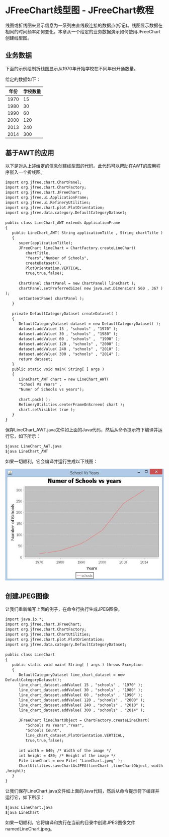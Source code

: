 # JFreeChart线型图 - JFreeChart教程

线图或折线图来显示信息为一系列由直线段连接的数据点(标记)。线图显示数据在相同的时间频率如何变化。本章从一个给定的业务数据演示如何使用JFreeChart创建线型图。

## 业务数据

下面的示例绘制折线图显示从1970年开始学校在不同年份开通数量。

给定的数据如下：

| 年份 | 学校数量 |
| --- | --- |
| 1970 | 15 |
| 1980 | 30 |
| 1990 | 60 |
| 2000 | 120 |
| 2013 | 240 |
| 2014 | 300 |

## 基于AWT的应用

以下是对从上述给定的信息创建线型图的代码。此代码可以帮助在AWT的应用程序嵌入一个折线图。

```
import org.jfree.chart.ChartPanel;
import org.jfree.chart.ChartFactory;
import org.jfree.chart.JFreeChart;
import org.jfree.ui.ApplicationFrame;
import org.jfree.ui.RefineryUtilities;
import org.jfree.chart.plot.PlotOrientation;
import org.jfree.data.category.DefaultCategoryDataset;

public class LineChart_AWT extends ApplicationFrame
{
   public LineChart_AWT( String applicationTitle , String chartTitle )
   {
      super(applicationTitle);
      JFreeChart lineChart = ChartFactory.createLineChart(
         chartTitle,
         "Years","Number of Schools",
         createDataset(),
         PlotOrientation.VERTICAL,
         true,true,false);

      ChartPanel chartPanel = new ChartPanel( lineChart );
      chartPanel.setPreferredSize( new java.awt.Dimension( 560 , 367 ) );
      setContentPane( chartPanel );
   }

   private DefaultCategoryDataset createDataset( )
   {
      DefaultCategoryDataset dataset = new DefaultCategoryDataset( );
      dataset.addValue( 15 , "schools" , "1970" );
      dataset.addValue( 30 , "schools" , "1980" );
      dataset.addValue( 60 , "schools" ,  "1990" );
      dataset.addValue( 120 , "schools" , "2000" );
      dataset.addValue( 240 , "schools" , "2010" );
      dataset.addValue( 300 , "schools" , "2014" );
      return dataset;
   }
   public static void main( String[ ] args ) 
   {
      LineChart_AWT chart = new LineChart_AWT(
      "School Vs Years" ,
      "Numer of Schools vs years");

      chart.pack( );
      RefineryUtilities.centerFrameOnScreen( chart );
      chart.setVisible( true );
   }
}
```

保存LineChart_AWT.java文件如上面的Java代码，然后从命令提示符下编译并运行它，如下所示：

```
$javac LineChart_AWT.java 
$java LineChart_AWT 

```

如果一切顺利，它会编译并运行生成以下线图：

![JFreeChart Line Chart](../img/1145355H0-0.jpg)

## 创建JPEG图像

让我们重新编写上面的例子，在命令行执行生成JPEG图像。

```
import java.io.*;
import org.jfree.chart.JFreeChart; 
import org.jfree.chart.ChartFactory; 
import org.jfree.chart.ChartUtilities; 
import org.jfree.chart.plot.PlotOrientation;
import org.jfree.data.category.DefaultCategoryDataset;

public class LineChart
{
   public static void main( String[ ] args ) throws Exception
   {
      DefaultCategoryDataset line_chart_dataset = new DefaultCategoryDataset();
      line_chart_dataset.addValue( 15 , "schools" , "1970" );
      line_chart_dataset.addValue( 30 , "schools" , "1980" );
      line_chart_dataset.addValue( 60 , "schools" , "1990" );
      line_chart_dataset.addValue( 120 , "schools" , "2000" );
      line_chart_dataset.addValue( 240 , "schools" , "2010" ); 
      line_chart_dataset.addValue( 300 , "schools" , "2014" );

      JFreeChart lineChartObject = ChartFactory.createLineChart(
         "Schools Vs Years","Year",
         "Schools Count",
         line_chart_dataset,PlotOrientation.VERTICAL,
         true,true,false);

      int width = 640; /* Width of the image */
      int height = 480; /* Height of the image */ 
      File lineChart = new File( "LineChart.jpeg" ); 
      ChartUtilities.saveChartAsJPEG(lineChart ,lineChartObject, width ,height);
   }
}
```

让我们保存LineChart.java文件如上面的Java代码，然后从命令提示符下编译并运行它，如下所示：

```
$javac LineChart.java 
$java LineChart 

```

如果一切顺利，它将编译和执行在当前的目录中创建JPEG图像文件namedLineChart.jpeg。

